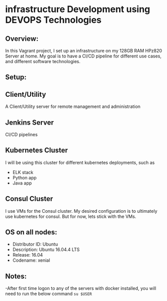 # infrastructure Development using DEVOPS Technologies

## Overview:
In this Vagrant project, I set up an infrastructure on my 128GB RAM HPz820 Server at home. My goal is to have a CI/CD pipeline for different use cases, and different software technologies.

## Setup:

## Client/Utility
A Client/Utility server for remote management and administration

## Jenkins Server
CI/CD pipelines

## Kubernetes Cluster
I will be using this cluster for different kubernetes deployments, such as
- ELK stack
- Python app
- Java app

## Consul Cluster
I use VMs for the Consul cluster. My desired configuration is to ultimately use kubernetes for consul. But for now, lets stick with the VMs.

## OS on all nodes:
- Distributor ID: Ubuntu
- Description:    Ubuntu 16.04.4 LTS
- Release:        16.04
- Codename:       xenial

## Notes:
-After first time logon to any of the servers with docker installed, you will need to run the below command
```su $USER```
